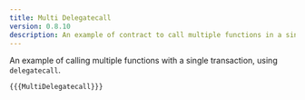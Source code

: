 ```yaml
---
title: Multi Delegatecall
version: 0.8.10
description: An example of contract to call multiple functions in a single transaction
---
```


An example of calling multiple functions with a single transaction, using `delegatecall`.

```solidity
{{{MultiDelegatecall}}}
```
